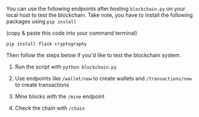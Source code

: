 You can use the following endpoints after hosting ``blockchain.py`` on your local host
to test the blockchain. Take note, you have to install the following packages using ``pip install``

(copy & paste this code into your command terminal)

```pip install flask cryptography```

Then follow the steps below if you'd like to test the blockchain system.

1. Run the script with ``python blockchain.py``

2. Use endpoints like ``/wallet/new`` to create wallets and ``/transactions/new`` to create transactions

3. Mine blocks with the ``/mine`` endpoint

4. Check the chain with ``/chain``

